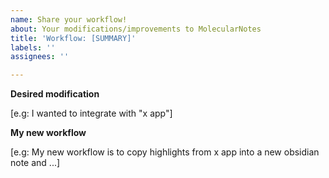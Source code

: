 ```yaml
---
name: Share your workflow!
about: Your modifications/improvements to MolecularNotes
title: 'Workflow: [SUMMARY]'
labels: ''
assignees: ''

---
```


**Desired modification**

[e.g: I wanted to integrate with "x app"]

**My new workflow**

[e.g: My new workflow is to copy highlights from x app into a new obsidian note and ...]
